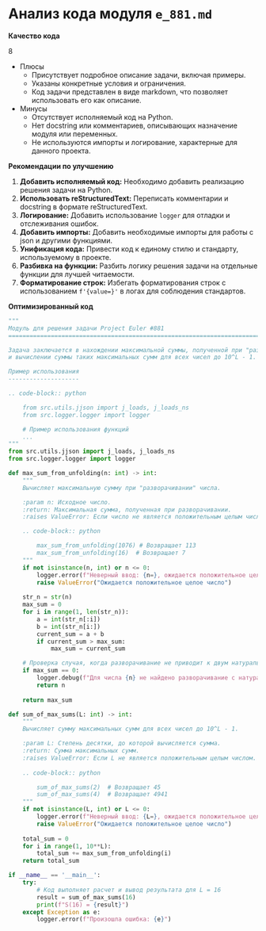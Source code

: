 # Анализ кода модуля `e_881.md`

**Качество кода**

8
-  Плюсы
    - Присутствует подробное описание задачи, включая примеры.
    - Указаны конкретные условия и ограничения.
    - Код задачи представлен в виде markdown, что позволяет использовать его как описание.
-  Минусы
    - Отсутствует исполняемый код на Python.
    - Нет docstring или комментариев, описывающих назначение модуля или переменных.
    - Не используются импорты и логирование, характерные для данного проекта.

**Рекомендации по улучшению**

1.  **Добавить исполняемый код:** Необходимо добавить реализацию решения задачи на Python.
2.  **Использовать reStructuredText:** Переписать комментарии и docstring в формате reStructuredText.
3.  **Логирование:** Добавить использование `logger` для отладки и отслеживания ошибок.
4.  **Добавить импорты:** Добавить необходимые импорты для работы с json и другими функциями.
5.  **Унификация кода:** Привести код к единому стилю и стандарту, используемому в проекте.
6.  **Разбивка на функции:** Разбить логику решения задачи на отдельные функции для лучшей читаемости.
7.  **Форматирование строк:** Избегать форматирования строк с использованием `f'{value=}'` в логах для соблюдения стандартов.

**Оптимизированный код**
```python
"""
Модуль для решения задачи Project Euler #881
=========================================================================================

Задача заключается в нахождении максимальной суммы, полученной при "разворачивании" числа,
и вычислении суммы таких максимальных сумм для всех чисел до 10^L - 1.

Пример использования
--------------------

.. code-block:: python

    from src.utils.jjson import j_loads, j_loads_ns
    from src.logger.logger import logger

    # Пример использования функций
    ...
"""
from src.utils.jjson import j_loads, j_loads_ns
from src.logger.logger import logger

def max_sum_from_unfolding(n: int) -> int:
    """
    Вычисляет максимальную сумму при "разворачивании" числа.

    :param n: Исходное число.
    :return: Максимальная сумма, полученная при разворачивании.
    :raises ValueError: Если число не является положительным целым числом.

    .. code-block:: python

        max_sum_from_unfolding(1076) # Возвращает 113
        max_sum_from_unfolding(16)  # Возвращает 7
    """
    if not isinstance(n, int) or n <= 0:
        logger.error(f"Неверный ввод: {n=}, ожидается положительное целое число")
        raise ValueError("Ожидается положительное целое число")
    
    str_n = str(n)
    max_sum = 0
    for i in range(1, len(str_n)):
        a = int(str_n[:i])
        b = int(str_n[i:])
        current_sum = a + b
        if current_sum > max_sum:
            max_sum = current_sum

    # Проверка случая, когда разворачивание не приводит к двум натуральным числам
    if max_sum == 0:
        logger.debug(f"Для числа {n} не найдено разворачивание с натуральными числами")
        return n
    
    return max_sum

def sum_of_max_sums(L: int) -> int:
    """
    Вычисляет сумму максимальных сумм для всех чисел до 10^L - 1.

    :param L: Степень десятки, до которой вычисляется сумма.
    :return: Сумма максимальных сумм.
    :raises ValueError: Если L не является положительным целым числом.
    
    .. code-block:: python

        sum_of_max_sums(2)  # Возвращает 45
        sum_of_max_sums(4)  # Возвращает 4941
    """
    if not isinstance(L, int) or L <= 0:
        logger.error(f"Неверный ввод: {L=}, ожидается положительное целое число")
        raise ValueError("Ожидается положительное целое число")
    
    total_sum = 0
    for i in range(1, 10**L):
        total_sum += max_sum_from_unfolding(i)
    return total_sum

if __name__ == '__main__':
    try:
        # Код выполняет расчет и вывод результата для L = 16
        result = sum_of_max_sums(16)
        print(f"S(16) = {result}")
    except Exception as e:
        logger.error(f"Произошла ошибка: {e}")
```